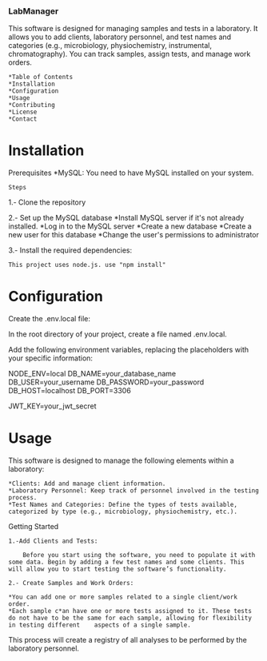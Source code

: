 ### LabManager ###

This software is designed for managing samples and tests in a laboratory. It allows you to add clients, laboratory personnel, and test names and categories (e.g., microbiology, physiochemistry, instrumental, chromatography). You can track samples, assign tests, and manage work orders.

    *Table of Contents
    *Installation
    *Configuration
    *Usage
    *Contributing
    *License
    *Contact

# Installation

Prerequisites
    *MySQL: You need to have MySQL installed on your system.

    Steps
1.- Clone the repository

2.- Set up the MySQL database
    *Install MySQL server if it's not already installed.
    *Log in to the MySQL server
    *Create a new database
    *Create a new user for this database
    *Change the user's permissions to administrator

3.- Install the required dependencies:

    This project uses node.js. use "npm install"

# Configuration
Create the .env.local file:

In the root directory of your project, create a file named .env.local.

Add the following environment variables, replacing the placeholders with your specific information:

NODE_ENV=local
DB_NAME=your_database_name
DB_USER=your_username
DB_PASSWORD=your_password
DB_HOST=localhost
DB_PORT=3306

JWT_KEY=your_jwt_secret

# Usage
This software is designed to manage the following elements within a laboratory:

    *Clients: Add and manage client information.
    *Laboratory Personnel: Keep track of personnel involved in the testing process.
    *Test Names and Categories: Define the types of tests available, categorized by type (e.g., microbiology, physiochemistry, etc.).
Getting Started

    1.-Add Clients and Tests:

        Before you start using the software, you need to populate it with some data. Begin by adding a few test names and some clients. This will allow you to start testing the software’s functionality.

    2.- Create Samples and Work Orders:

    *You can add one or more samples related to a single client/work order.
    *Each sample c*an have one or more tests assigned to it. These tests do not have to be the same for each sample, allowing for flexibility in testing different    aspects of a single sample.

    
This process will create a registry of all analyses to be performed by the laboratory personnel.